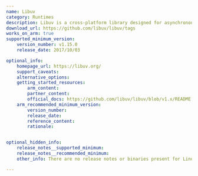 ```yaml
---
name: Libuv
category: Runtimes
description: Libuv is a cross-platform library designed for asynchronous I/O operations.
download_url: https://github.com/libuv/libuv/tags
works_on_arm: true
supported_minimum_version:
    version_number: v1.15.0
    release_date: 2017/10/03

optional_info:
    homepage_url: https://libuv.org/
    support_caveats:
    alternative_options: 
    getting_started_resources:
        arm_content: 
        partner_content: 
        official_docs: https://github.com/libuv/libuv/blob/v1.x/README.md
    arm_recommended_minimum_version:
        version_number: 
        release_date:
        reference_content:
        rationale:


optional_hidden_info:
    release_notes__supported_minimum: 
    release_notes__recommended_minimum:
    other_info: There are no release notes or binaries present for Linux/ARM64. Libuv version 1.15.0 is installed and tested on the Neoverse N1, using steps mentioned in [README.md](https://github.com/libuv/libuv/tree/v1.15.0).

---
```

